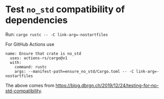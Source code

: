 # Test `no_std` compatibility of dependencies
Run: `cargo rustc -- -C link-arg=-nostartfiles`

For GitHub Actions use
```
name: Ensure that crate is no_std
  uses: actions-rs/cargo@v1
  with:
    command: rustc
    args: --manifest-path=ensure_no_std/Cargo.toml -- -C link-arg=-nostartfiles
```

The above comes from https://blog.dbrgn.ch/2019/12/24/testing-for-no-std-compatibility.